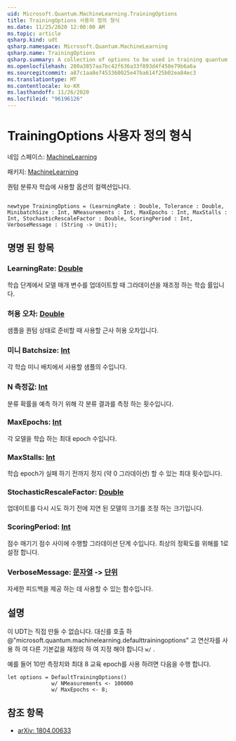 ```yaml
---
uid: Microsoft.Quantum.MachineLearning.TrainingOptions
title: TrainingOptions 사용자 정의 형식
ms.date: 11/25/2020 12:00:00 AM
ms.topic: article
qsharp.kind: udt
qsharp.namespace: Microsoft.Quantum.MachineLearning
qsharp.name: TrainingOptions
qsharp.summary: A collection of options to be used in training quantum classifiers.
ms.openlocfilehash: 280a3857aa7bc42f636a33f893d4f450e79b6a6a
ms.sourcegitcommit: a87c1aa8e7453360025e47ba614f25b02ea84ec3
ms.translationtype: MT
ms.contentlocale: ko-KR
ms.lasthandoff: 11/26/2020
ms.locfileid: "96196126"
---
```

# <a name="trainingoptions-user-defined-type"></a>TrainingOptions 사용자 정의 형식

네임 스페이스: [MachineLearning](xref:Microsoft.Quantum.MachineLearning)

패키지: [MachineLearning](https://nuget.org/packages/Microsoft.Quantum.MachineLearning)


퀀텀 분류자 학습에 사용할 옵션의 컬렉션입니다.

```qsharp

newtype TrainingOptions = (LearningRate : Double, Tolerance : Double, MinibatchSize : Int, NMeasurements : Int, MaxEpochs : Int, MaxStalls : Int, StochasticRescaleFactor : Double, ScoringPeriod : Int, VerboseMessage : (String -> Unit));
```



## <a name="named-items"></a>명명 된 항목

### <a name="learningrate--double"></a>LearningRate: [Double](xref:microsoft.quantum.lang-ref.double)

학습 단계에서 모델 매개 변수를 업데이트할 때 그라데이션을 재조정 하는 학습 률입니다.
### <a name="tolerance--double"></a>허용 오차: [Double](xref:microsoft.quantum.lang-ref.double)

샘플을 퀀텀 상태로 준비할 때 사용할 근사 허용 오차입니다.
### <a name="minibatchsize--int"></a>미니 Batchsize: [Int](xref:microsoft.quantum.lang-ref.int)

각 학습 미니 배치에서 사용할 샘플의 수입니다.
### <a name="nmeasurements--int"></a>N 측정값: [Int](xref:microsoft.quantum.lang-ref.int)

분류 확률을 예측 하기 위해 각 분류 결과를 측정 하는 횟수입니다.
### <a name="maxepochs--int"></a>MaxEpochs: [Int](xref:microsoft.quantum.lang-ref.int)

각 모델을 학습 하는 최대 epoch 수입니다.
### <a name="maxstalls--int"></a>MaxStalls: [Int](xref:microsoft.quantum.lang-ref.int)

학습 epoch가 실패 하기 전까지 정지 (약 0 그라데이션) 할 수 있는 최대 횟수입니다.
### <a name="stochasticrescalefactor--double"></a>StochasticRescaleFactor: [Double](xref:microsoft.quantum.lang-ref.double)

업데이트를 다시 시도 하기 전에 지연 된 모델의 크기를 조정 하는 크기입니다.
### <a name="scoringperiod--int"></a>ScoringPeriod: [Int](xref:microsoft.quantum.lang-ref.int)

점수 매기기 점수 사이에 수행할 그라데이션 단계 수입니다.
최상의 정확도를 위해를 1로 설정 합니다.
### <a name="verbosemessage--string---unit"></a>VerboseMessage: [문자열](xref:microsoft.quantum.lang-ref.string) -> [단위](xref:microsoft.quantum.lang-ref.unit)

자세한 피드백을 제공 하는 데 사용할 수 있는 함수입니다.

## <a name="remarks"></a>설명

이 UDT는 직접 만들 수 없습니다. 대신를 호출 하 @"microsoft.quantum.machinelearning.defaulttrainingoptions" 고 연산자를 사용 하 여 다른 기본값을 재정의 하 여 지정 해야 합니다 `w/` .

예를 들어 10만 측정치와 최대 8 교육 epoch를 사용 하려면 다음을 수행 합니다.

```Q#
let options = DefaultTrainingOptions()
              w/ NMeasurements <- 100000
              w/ MaxEpochs <- 8;
```

## <a name="references"></a>참조 항목

- [arXiv: 1804.00633](https://arxiv.org/abs/1804.00633)